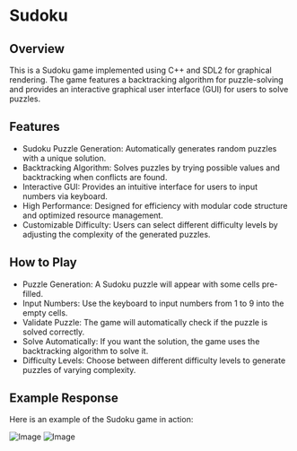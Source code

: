 # **Sudoku**

## **Overview**
This is a Sudoku game implemented using C++ and SDL2 for graphical rendering. The game features a backtracking algorithm for puzzle-solving and provides an interactive graphical user interface (GUI) for users to solve puzzles.

## **Features**
- Sudoku Puzzle Generation: Automatically generates random puzzles with a unique solution.
- Backtracking Algorithm: Solves puzzles by trying possible values and backtracking when conflicts are found.
- Interactive GUI: Provides an intuitive interface for users to input numbers via keyboard.
- High Performance: Designed for efficiency with modular code structure and optimized resource management.
- Customizable Difficulty: Users can select different difficulty levels by adjusting the complexity of the generated puzzles.

## **How to Play**
- Puzzle Generation: A Sudoku puzzle will appear with some cells pre-filled.
- Input Numbers: Use the keyboard to input numbers from 1 to 9 into the empty cells.
- Validate Puzzle: The game will automatically check if the puzzle is solved correctly.
- Solve Automatically: If you want the solution, the game uses the backtracking algorithm to solve it.
- Difficulty Levels: Choose between different difficulty levels to generate puzzles of varying complexity.

## **Example Response**
Here is an example of the Sudoku game in action:

![Image](https://github.com/user-attachments/assets/34b99203-7c0e-454b-9ea7-43566d3c1625)
![Image](https://github.com/user-attachments/assets/da569d0f-32b7-4ec0-81c8-888f69cf62e1)
